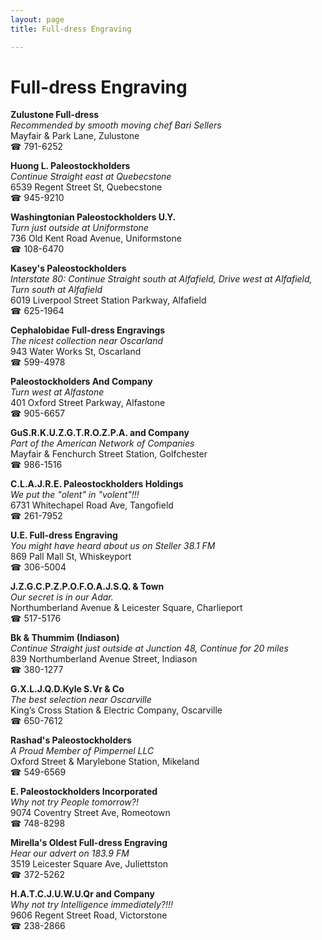 ```yaml
---
layout: page 
title: Full-dress Engraving

---
```



# Full-dress Engraving


 **Zulustone Full-dress**  
_Recommended by smooth moving chef Bari Sellers_  
Mayfair & Park Lane, Zulustone  
☎ 791-6252

**Huong L. Paleostockholders**  
_Continue Straight east at Quebecstone_  
6539 Regent Street St, Quebecstone  
☎ 945-9210

**Washingtonian Paleostockholders U.Y.**  
_Turn just outside at Uniformstone_  
736 Old Kent Road Avenue, Uniformstone  
☎ 108-6470

**Kasey's Paleostockholders**  
_Interstate 80: Continue Straight south at Alfafield, Drive west at Alfafield, Turn south at Alfafield_  
6019 Liverpool Street Station Parkway, Alfafield  
☎ 625-1964

**Cephalobidae Full-dress Engravings**  
_The nicest collection near Oscarland_  
943 Water Works St, Oscarland  
☎ 599-4978

**Paleostockholders And Company**  
_Turn west at Alfastone_  
401 Oxford Street Parkway, Alfastone  
☎ 905-6657

**GuS.R.K.U.Z.G.T.R.O.Z.P.A. and Company**  
_Part of the American Network of Companies_  
Mayfair & Fenchurch Street Station, Golfchester  
☎ 986-1516

**C.L.A.J.R.E. Paleostockholders Holdings**  
_We put the "olent" in "volent"!!!_  
6731 Whitechapel Road Ave, Tangofield  
☎ 261-7952

**U.E. Full-dress Engraving**  
_You might have heard about us on Steller 38.1 FM_  
869 Pall Mall St, Whiskeyport  
☎ 306-5004

**J.Z.G.C.P.Z.P.O.F.O.A.J.S.Q. & Town**  
_Our secret is in our Adar._  
Northumberland Avenue & Leicester Square, Charlieport  
☎ 517-5176

**Bk & Thummim (Indiason)**  
_Continue Straight just outside at Junction 48, Continue for 20 miles_  
839 Northumberland Avenue Street, Indiason  
☎ 380-1277

**G.X.L.J.Q.D.Kyle S.Vr & Co**  
_The best selection near Oscarville_  
King’s Cross Station & Electric Company, Oscarville  
☎ 650-7612

**Rashad's Paleostockholders**  
_A Proud Member of Pimpernel LLC_  
Oxford Street & Marylebone Station, Mikeland  
☎ 549-6569

**E. Paleostockholders Incorporated**  
_Why not try People tomorrow?!_  
9074 Coventry Street Ave, Romeotown  
☎ 748-8298

**Mirella's Oldest Full-dress Engraving**  
_Hear our advert on 183.9 FM_  
3519 Leicester Square Ave, Juliettston  
☎ 372-5262

**H.A.T.C.J.U.W.U.Qr and Company**  
_Why not try Intelligence immediately?!!!_  
9606 Regent Street Road, Victorstone  
☎ 238-2866

